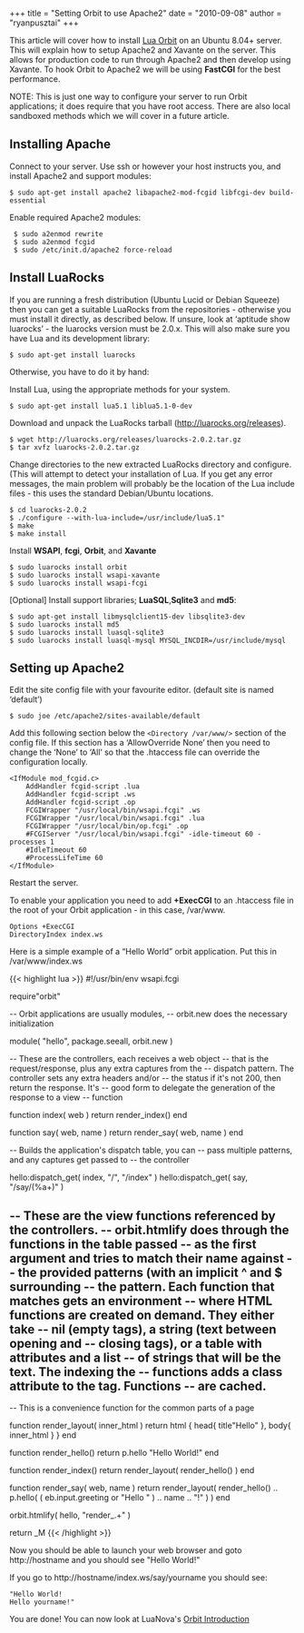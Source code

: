 +++
title = "Setting Orbit to use Apache2"
date = "2010-09-08"
author = "ryanpusztai"
+++

This article will cover how to install [Lua Orbit](http://keplerproject.github.com/orbit/index.html) on an Ubuntu 8.04+ server. This will explain how to setup Apache2 and Xavante on the server. This allows for production code to run through Apache2 and then develop using Xavante. To hook Orbit to Apache2 we will be using **FastCGI** for the best performance.

NOTE: This is just one way to configure your server to run Orbit applications; it does require that you have root access.  There are also local sandboxed methods which we will cover in a future article.

## Installing Apache

Connect to your server. Use ssh or however your host instructs you, and install Apache2 and support modules:

    $ sudo apt-get install apache2 libapache2-mod-fcgid libfcgi-dev build-essential

Enable required Apache2 modules:

     $ sudo a2enmod rewrite
     $ sudo a2enmod fcgid
     $ sudo /etc/init.d/apache2 force-reload

## Install LuaRocks

If you are running a fresh distribution (Ubuntu Lucid or Debian Squeeze) then you can get a suitable LuaRocks from the repositories - otherwise you must install it directly, as described below. If unsure, look at ‘aptitude show luarocks’ - the luarocks version must be 2.0.x.  This will also make sure you have Lua and its development library:

    $ sudo apt-get install luarocks

Otherwise, you have to do it by hand:

Install Lua, using the appropriate methods for your system.

    $ sudo apt-get install lua5.1 liblua5.1-0-dev

Download and unpack the LuaRocks tarball (http://luarocks.org/releases).

    $ wget http://luarocks.org/releases/luarocks-2.0.2.tar.gz
    $ tar xvfz luarocks-2.0.2.tar.gz

Change directories to the new extracted LuaRocks directory and configure. (This will attempt to detect your installation of Lua. If you get any error messages, the main problem will probably be the location of the Lua include files - this uses the standard Debian/Ubuntu locations.

    $ cd luarocks-2.0.2
    $ ./configure --with-lua-include=/usr/include/lua5.1"
    $ make
    $ make install

Install **WSAPI**, **fcgi**, **Orbit**, and **Xavante**

    $ sudo luarocks install orbit
    $ sudo luarocks install wsapi-xavante
    $ sudo luarocks install wsapi-fcgi

[Optional] Install support libraries; **LuaSQL**,**Sqlite3** and **md5**:

    $ sudo apt-get install libmysqlclient15-dev libsqlite3-dev
    $ sudo luarocks install md5
    $ sudo luarocks install luasql-sqlite3
    $ sudo luarocks install luasql-mysql MYSQL_INCDIR=/usr/include/mysql

## Setting up Apache2

Edit the site config file with your favourite editor. (default site is named ‘default’)

    $ sudo joe /etc/apache2/sites-available/default

Add this following section below the `<Directory /var/www/>` section of the config file. If this section has a ‘AllowOverride None’ then you need to change the ‘None’ to ‘All’ so that the .htaccess file can override the configuration locally.

    <IfModule mod_fcgid.c>
        AddHandler fcgid-script .lua
        AddHandler fcgid-script .ws
        AddHandler fcgid-script .op
        FCGIWrapper "/usr/local/bin/wsapi.fcgi" .ws
        FCGIWrapper "/usr/local/bin/wsapi.fcgi" .lua
        FCGIWrapper "/usr/local/bin/op.fcgi" .op
        #FCGIServer "/usr/local/bin/wsapi.fcgi" -idle-timeout 60 -processes 1
        #IdleTimeout 60
        #ProcessLifeTime 60
    </IfModule>

Restart the server.

To enable your application you need to add **+ExecCGI** to an .htaccess file in the root of your Orbit application - in this case, /var/www.

    Options +ExecCGI
    DirectoryIndex index.ws

Here is a simple example of a “Hello World” orbit application. Put this in /var/www/index.ws

{{< highlight lua >}}
#!/usr/bin/env wsapi.fcgi

require"orbit"

-- Orbit applications are usually modules,
-- orbit.new does the necessary initialization

module( "hello", package.seeall, orbit.new )

-- These are the controllers, each receives a web object
-- that is the request/response, plus any extra captures from the
-- dispatch pattern. The controller sets any extra headers and/or
-- the status if it's not 200, then return the response. It's
-- good form to delegate the generation of the response to a view
-- function

function index( web )
    return render_index()
end

function say( web, name )
    return render_say( web, name )
end

-- Builds the application's dispatch table, you can
-- pass multiple patterns, and any captures get passed to
-- the controller

hello:dispatch_get( index, "/", "/index" )
hello:dispatch_get( say, "/say/(%a+)" )

-- These are the view functions referenced by the controllers.
-- orbit.htmlify does through the functions in the table passed
-- as the first argument and tries to match their name against
-- the provided patterns (with an implicit ^ and $ surrounding
-- the pattern. Each function that matches gets an environment
-- where HTML functions are created on demand. They either take
-- nil (empty tags), a string (text between opening and
-- closing tags), or a table with attributes and a list
-- of strings that will be the text. The indexing the
-- functions adds a class attribute to the tag. Functions
-- are cached.
--

-- This is a convenience function for the common parts of a page

function render_layout( inner_html )
    return html
    {
        head{ title"Hello" },
        body{ inner_html }
    }
end

function render_hello()
    return p.hello "Hello World!"
end

function render_index()
    return render_layout( render_hello() )
end

function render_say( web, name )
    return render_layout( render_hello() .. p.hello( (
eb.input.greeting or "Hello " ) .. name .. "!" ) )
end

orbit.htmlify( hello, "render_.+" )

return _M
{{< /highlight >}}

Now you should be able to launch your web browser and goto                http://hostname and you should see "Hello World!"

If you go to http://hostname/index.ws/say/yourname you should see:

    "Hello World!
    Hello yourname!"

You are done!  You can now look at LuaNova's [Orbit Introduction](http://luanova.org/orbit1-2/)

